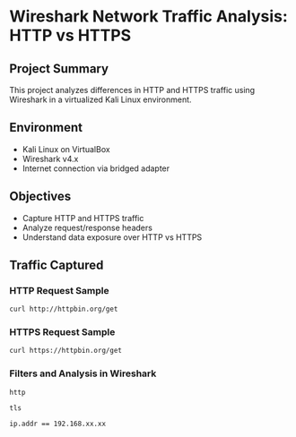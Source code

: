 # Wireshark Network Traffic Analysis: HTTP vs HTTPS

## Project Summary
This project analyzes differences in HTTP and HTTPS traffic using Wireshark in a virtualized Kali Linux environment.

## Environment
- Kali Linux on VirtualBox
- Wireshark v4.x
- Internet connection via bridged adapter

## Objectives
- Capture HTTP and HTTPS traffic
- Analyze request/response headers
- Understand data exposure over HTTP vs HTTPS

## Traffic Captured

### HTTP Request Sample
```bash
curl http://httpbin.org/get
```

### HTTPS Request Sample
```bash
curl https://httpbin.org/get
```

### Filters and Analysis in Wireshark
```http only
http
```

```https (tls)
tls
```

```ip/host
ip.addr == 192.168.xx.xx
```
